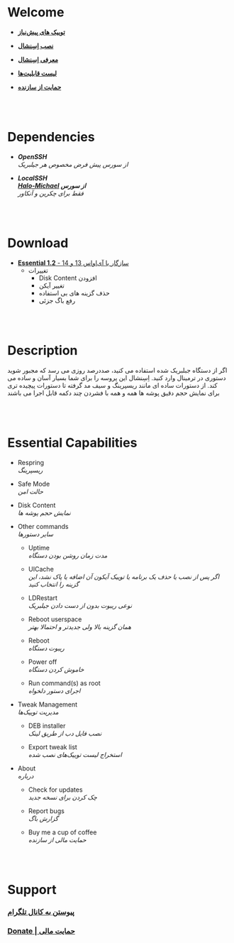 
# Welcome

* **[توییک های پیش‌نیاز](#dependencies)** 

* **[نصب اِسِنشال](#download)** 

* **[معرفی اِسِنشال](#description)** 

* **[لیست قابلیت‌ها](#essential-capabilities)** 

* **[حمایت از سازنده](#support)** 


<br/>
<br/>


# Dependencies
* _**OpenSSH**_<br/>
*از سورس پیش فرض مخصوص هر جیلبریک*

* _**LocalSSH**_<br/>
_**[Halo-Michael](https://halo-michael.github.io/repo/) از سورس**_<br/> 
*فقط برای چکرین و آنکاور* 


<br/>
<br/>


# Download
* [**Essential 1.2** - سازگار با آی‌او‌اس 13 و 14](https://www.icloud.com/shortcuts/d9a440c62fa14e5ea7a7755363c18fe1)  
  * تغییرات 
    * Disk Content افزودن
    * تغییر آیکن
    * حذف گزینه های بی استفاده
    * رفع باگ جزئی


<br/>
<br/>


# Description
اگر از دستگاه جبلبریک شده استفاده می کنید، صددرصد روزی می رسد که مجبور شوید دستوری در ترمینال وارد کنید. اِسِنشال این پروسه را برای شما بسیار آسان و ساده می کند. از دستورات ساده ای مانند ریسپرینگ و سیف مد گرفته تا دستورات پیچیده تری برای نمایش حجم دقیق پوشه ها همه و همه با فشردن چند دکمه قابل اجرا می باشند  


<br/>
<br/>


# Essential Capabilities
* Respring  
*ریسپرینگ* 

* Safe Mode  
*حالت امن*

* Disk Content  
*نمایش حجم پوشه ها* 

* Other commands  
*سایر دستورها*  

   * Uptime  
   *مدت زمان روشن بودن دستگاه*  
   
   * UICache  
   *اگر پس از نصب یا حذف یک برنامه یا توییک آیکون آن اضافه یا پاک نشد، این گزینه را انتخاب کنید*  
   
   * LDRestart  
   *نوعی ریبوت بدون از دست دادن جیلبریک*  
   
   * Reboot userspace  
   *همان گزینه بالا ولی جدیدتر و احتمالا بهتر*  
      
   * Reboot  
   *ریبوت دستگاه*  
   
   * Power off  
   *خاموش کردن دستگاه*  
      
   * Run command(s) as root  
   *اجرای دستور دلخواه*  

* Tweak Management  
*مدیریت توییک‌ها*  
   
   * DEB installer  
   *نصب فایل دب از طریق لینک*  
   
   * Export tweak list  
   *استخراج لیست توییک‌های نصب شده*  

* About  
*درباره*  

   * Check for updates  
   *چک کردن برای نسخه جدید*  

   * Report bugs  
   *گزارش باگ*  
   
   * Buy me a cup of coffee  
   *حمایت مالی از سازنده*   


<br/>
<br/>


# Support
### [پیوستن به کانال تلگرام](https://t.me/Planbreak)  
### [Donate | حمایت مالی](https://me.pay.ir/silverethical)  


